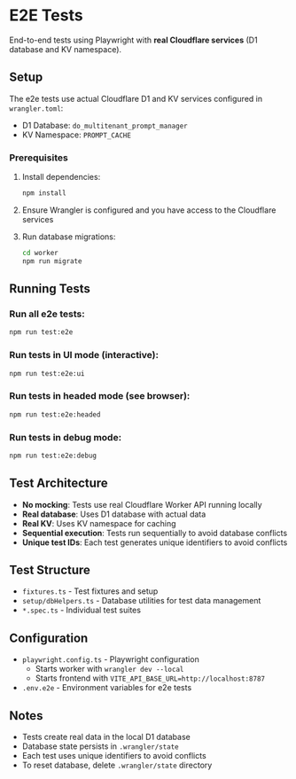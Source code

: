 # E2E Tests

End-to-end tests using Playwright with **real Cloudflare services** (D1 database and KV namespace).

## Setup

The e2e tests use actual Cloudflare D1 and KV services configured in `wrangler.toml`:

- D1 Database: `do_multitenant_prompt_manager`
- KV Namespace: `PROMPT_CACHE`

### Prerequisites

1. Install dependencies:

   ```bash
   npm install
   ```

2. Ensure Wrangler is configured and you have access to the Cloudflare services

3. Run database migrations:
   ```bash
   cd worker
   npm run migrate
   ```

## Running Tests

### Run all e2e tests:

```bash
npm run test:e2e
```

### Run tests in UI mode (interactive):

```bash
npm run test:e2e:ui
```

### Run tests in headed mode (see browser):

```bash
npm run test:e2e:headed
```

### Run tests in debug mode:

```bash
npm run test:e2e:debug
```

## Test Architecture

- **No mocking**: Tests use real Cloudflare Worker API running locally
- **Real database**: Uses D1 database with actual data
- **Real KV**: Uses KV namespace for caching
- **Sequential execution**: Tests run sequentially to avoid database conflicts
- **Unique test IDs**: Each test generates unique identifiers to avoid conflicts

## Test Structure

- `fixtures.ts` - Test fixtures and setup
- `setup/dbHelpers.ts` - Database utilities for test data management
- `*.spec.ts` - Individual test suites

## Configuration

- `playwright.config.ts` - Playwright configuration
  - Starts worker with `wrangler dev --local`
  - Starts frontend with `VITE_API_BASE_URL=http://localhost:8787`
- `.env.e2e` - Environment variables for e2e tests

## Notes

- Tests create real data in the local D1 database
- Database state persists in `.wrangler/state`
- Each test uses unique identifiers to avoid conflicts
- To reset database, delete `.wrangler/state` directory
